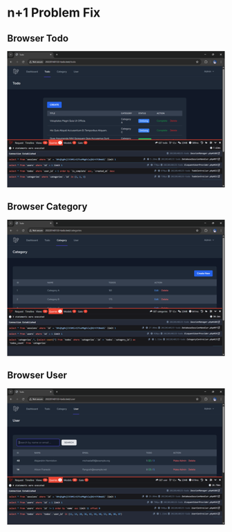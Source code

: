 # n+1 Problem Fix

## Browser Todo
![Browser Todo](screenshot/tugas9/browsertodo.png)

## Browser Category
![Browser Category](screenshot/tugas9/browsercategory.png)

## Browser User
![Browser User](screenshot/tugas9/browseruser.png)